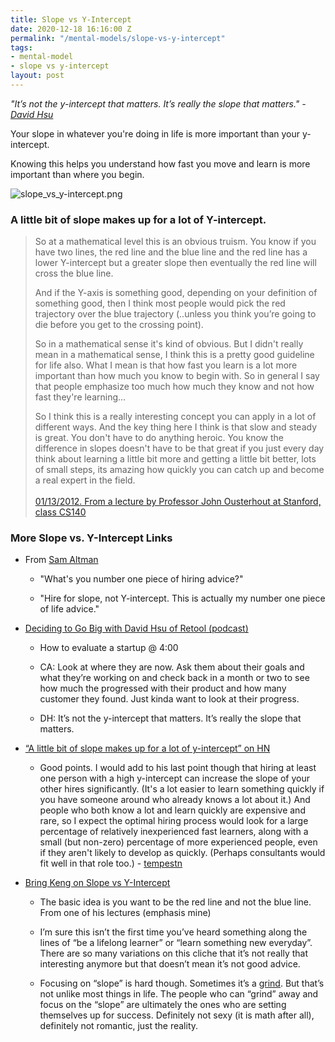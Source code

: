 ```yaml
---
title: Slope vs Y-Intercept
date: 2020-12-18 16:16:00 Z
permalink: "/mental-models/slope-vs-y-intercept"
tags:
- mental-model
- slope vs y-intercept
layout: post
---
```


*"It’s not the y-intercept that matters. It’s really the slope that matters." - [David Hsu](https://twitter.com/dvdhsu)*

Your slope in whatever you're doing in life is more important than your y-intercept.

Knowing this helps you understand how fast you move and learn is more important than where you begin.

![slope_vs_y-intercept.png](/uploads/slope_vs_y-intercept.png)

### A little bit of slope makes up for a lot of Y-intercept.

> So at a mathematical level this is an obvious truism. You know if you have two lines, the red line and the blue line and the red line has a lower Y-intercept but a greater slope then eventually the red line will cross the blue line.
>
> And if the Y-axis is something good, depending on your definition of something good, then I think most people would pick the red trajectory over the blue trajectory (..unless you think you’re going to die before you get to the crossing point).
>
> So in a mathematical sense it's kind of obvious. But I didn't really mean in a mathematical sense, I think this is a pretty good guideline for life also. What I mean is that how fast you learn is a lot more important than how much you know to begin with. So in general I say that people emphasize too much how much they know and not how fast they're learning...
>
> So I think this is a really interesting concept you can apply in a lot of different ways. And the key thing here I think is that slow and steady is great. You don't have to do anything heroic. You know the difference in slopes doesn't have to be that great if you just every day think about learning a little bit more and getting a little bit better, lots of small steps, its amazing how quickly you can catch up and become a real expert in the field.\
> \
> [01/13/2012. From a lecture by Professor John Ousterhout at Stanford, class CS140](https://gist.github.com/gtallen1187/e83ed02eac6cc8d7e185)

### More Slope vs. Y-Intercept Links

* From [Sam Altman](https://twitter.com/sama/status/792823320441786368)

  * "What's you number one piece of hiring advice?"

  * "Hire for slope, not Y-intercept. This is actually my number one piece of life advice."

* [Deciding to Go Big with David Hsu of Retool (podcast)](https://open.spotify.com/episode/1mkcBxJX1QmxbKCUcgx9Hf?si=EkcmgivSRVOLImbCAsJPAw)

  * How to evaluate a startup @ 4:00

  * CA: Look at where they are now. Ask them about their goals and what they’re working on and check back in a month or two to see how much the progressed with their product and how many customer they found. Just kinda want to look at their progress.

  * DH: It’s not the y-intercept that matters. It’s really the slope that matters.

* [“A little bit of slope makes up for a lot of y-intercept” on HN](https://news.ycombinator.com/item?id=8055868)

  * Good points. I would add to his last point though that hiring at least one person with a high y-intercept can increase the slope of your other hires significantly. (It's a lot easier to learn something quickly if you have someone around who already knows a lot about it.) And people who both know a lot and learn quickly are expensive and rare, so I expect the optimal hiring process would look for a large percentage of relatively inexperienced fast learners, along with a small (but non-zero) percentage of more experienced people, even if they aren't likely to develop as quickly. (Perhaps consultants would fit well in that role too.) - [tempestn](https://news.ycombinator.com/item?id=8056031)

* [Bring Keng on Slope vs Y-Intercept](https://briankeng.com/2015/07/a-little-bit-of-slope/)

  * The basic idea is you want to be the red line and not the blue line.  From one of his lectures (emphasis mine)

  * I’m sure this isn’t the first time you’ve heard something along the lines of “be a lifelong learner” or “learn something new everyday”. There are so many variations on this cliche that it’s not really that interesting anymore but that doesn’t mean it’s not good advice.

  * Focusing on “slope” is hard though. Sometimes it’s a [grind](http://www.briankeng.com/2012/03/the-grind/). But that’s not unlike most things in life. The people who can “grind” away and focus on the “slope” are ultimately the ones who are setting themselves up for success. Definitely not sexy (it is math after all), definitely not romantic, just the reality.